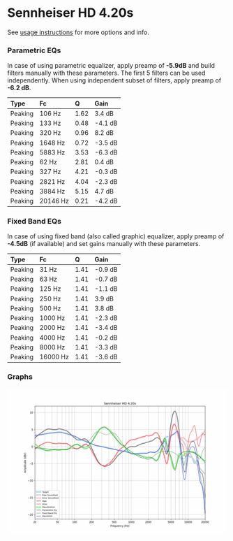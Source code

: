 # Sennheiser HD 4.20s
See [usage instructions](https://github.com/jaakkopasanen/AutoEq#usage) for more options and info.

### Parametric EQs
In case of using parametric equalizer, apply preamp of **-5.9dB** and build filters manually
with these parameters. The first 5 filters can be used independently.
When using independent subset of filters, apply preamp of **-6.2 dB**.

| Type    | Fc       |    Q | Gain    |
|:--------|:---------|:-----|:--------|
| Peaking | 106 Hz   | 1.62 | 3.4 dB  |
| Peaking | 133 Hz   | 0.48 | -4.1 dB |
| Peaking | 320 Hz   | 0.96 | 8.2 dB  |
| Peaking | 1648 Hz  | 0.72 | -3.5 dB |
| Peaking | 5883 Hz  | 3.53 | -6.3 dB |
| Peaking | 62 Hz    | 2.81 | 0.4 dB  |
| Peaking | 327 Hz   | 4.21 | -0.3 dB |
| Peaking | 2821 Hz  | 4.04 | -2.3 dB |
| Peaking | 3884 Hz  | 5.15 | 4.7 dB  |
| Peaking | 20146 Hz | 0.21 | -4.2 dB |

### Fixed Band EQs
In case of using fixed band (also called graphic) equalizer, apply preamp of **-4.5dB**
(if available) and set gains manually with these parameters.

| Type    | Fc       |    Q | Gain    |
|:--------|:---------|:-----|:--------|
| Peaking | 31 Hz    | 1.41 | -0.9 dB |
| Peaking | 63 Hz    | 1.41 | -0.7 dB |
| Peaking | 125 Hz   | 1.41 | -1.1 dB |
| Peaking | 250 Hz   | 1.41 | 3.9 dB  |
| Peaking | 500 Hz   | 1.41 | 3.8 dB  |
| Peaking | 1000 Hz  | 1.41 | -2.3 dB |
| Peaking | 2000 Hz  | 1.41 | -3.4 dB |
| Peaking | 4000 Hz  | 1.41 | -0.2 dB |
| Peaking | 8000 Hz  | 1.41 | -3.3 dB |
| Peaking | 16000 Hz | 1.41 | -3.6 dB |

### Graphs
![](./Sennheiser%20HD%204.20s.png)